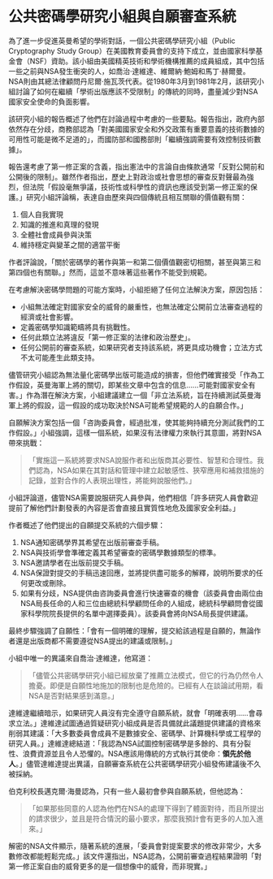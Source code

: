 # 公共密碼學研究小組與自願審查系統
為了進一步促進英曼希望的學術對話，一個公共密碼學研究小組（Public Cryptography Study Group）在美國教育委員會的支持下成立，並由國家科學基金會（NSF）資助。該小組由美國精英技術和學術機構推薦的成員組成，其中包括一些之前與NSA發生衝突的人，如喬治·達維達、維爾納·鮑姆和馬丁·赫爾曼。NSA則由其總法律顧問丹尼爾·施瓦茨代表。從1980年3月到1981年2月，該研究小組討論了如何在繼續「學術出版應該不受限制」的傳統的同時，盡量減少對NSA國家安全使命的負面影響。

該研究小組的報告概述了他們在討論過程中考慮的一些要點。報告指出，政府內部依然存在分歧，商務部認為「對美國國家安全和外交政策有重要意義的技術數據的可用性可能是微不足道的」，而國防部和國務部則「繼續強調需要有效控制技術數據」。

報告還考慮了第一修正案的含義，指出憲法中的言論自由條款通常「反對公開前和公開後的限制」。雖然作者指出，歷史上對政治或社會思想的審查反對聲最為強烈，但法院「假設毫無爭議，技術性或科學性的資訊也應該受到第一修正案的保護。」研究小組評論稱，表達自由歷來與四個傳統且相互關聯的價值觀有關：

1. 個人自我實現
2. 知識的推進和真理的發現
3. 全體社會成員參與決策
4. 維持穩定與變革之間的適當平衡

作者評論說，「關於密碼學的著作與第一和第二個價值觀密切相關，甚至與第三和第四個也有關聯。」然而，這並不意味著這些著作不能受到規範。

在考慮解決密碼學問題的可能方案時，小組拒絕了任何立法解決方案，原因包括：

- 小組無法確定對國家安全的威脅的嚴重性，也無法確定公開前立法審查過程的經濟或社會影響。
- 定義密碼學知識範疇將具有挑戰性。
- 任何此類立法將違反「第一修正案的法律和政治歷史」。
- 任何公開前的審查系統，如果研究者支持該系統，將更具成功機會；立法方式不太可能產生此類支持。

儘管研究小組認為無法量化密碼學出版可能造成的損害，但他們確實接受「作為工作假設，英曼海軍上將的關切，即某些文章中包含的信息……可能對國家安全有害。」作為潛在解決方案，小組建議建立一個「非立法系統，旨在持續測試英曼海軍上將的假設，這一假設的成功取決於NSA可能希望規範的人的自願合作。」

自願解決方案包括一個「咨詢委員會，經過批准，使其能夠持續充分測試我們的工作假設。」小組強調，這樣一個系統，如果沒有法律權力來執行其意圖，將對NSA帶來挑戰：

>「實施這一系統將要求NSA說服作者和出版商其必要性、智慧和合理性。我們認為，NSA如果在其對話和管理中建立起敏感性、狹窄應用和補救措施的記錄，並對合作的人表現出理性，將能夠說服他們。」

小組評論道，儘管NSA需要說服研究人員參與，他們相信「許多研究人員會歡迎提前了解他們計劃發表的內容是否會直接且實質性地危及國家安全利益。」

作者概述了他們提出的自願提交系統的六個步驟：

1. NSA通知密碼學界其希望在出版前審查手稿。
2. NSA與技術學會準確定義其希望審查的密碼學數據類型的標準。
3. NSA邀請學者在出版前提交手稿。
4. NSA保證對提交的手稿迅速回應，並將提供盡可能多的解釋，說明所要求的任何更改或刪除。
5. 如果有分歧，NSA提供由咨詢委員會進行快速審查的機會（該委員會由兩位由NSA局長任命的人和三位由總統科學顧問任命的人組成，總統科學顧問會從國家科學院院長提供的名單中選擇委員）。該委員會將向NSA局長提供建議。

最終步驟強調了自願性：「會有一個明確的理解，提交給該過程是自願的，無論作者還是出版商都不需要遵從NSA提出的建議或限制。」

小組中唯一的異議來自喬治·達維達，他寫道：

> 「儘管公共密碼學研究小組已經放棄了推薦立法模式，但它的行為仍然令人擔憂。即便是自願性地施加的限制也是危險的。已經有人在談論試用期，看NSA是否對結果感到滿意。」

達維達繼續暗示，如果研究人員沒有完全遵守自願系統，就會「明確表明……會尋求立法。」達維達試圖通過質疑研究小組成員是否具備就此議題提供建議的資格來削弱其建議：「大多數委員會成員不是數據安全、密碼學、計算機科學或工程學的研究人員。」達維達總結道：「我認為NSA試圖控制密碼學是多餘的、具有分裂性、浪費資源並且令人恐懼的。NSA應該用傳統的方式執行其使命：**領先於他人**。」儘管達維達提出異議，自願審查系統在公共密碼學研究小組發佈建議後不久被採納。

伯克利校長邁克爾·海曼認為，只有一些人最初會參與自願系統，但他認為：

>「如果那些同意的人認為他們在NSA的處理下得到了體面對待，而且所提出的請求很少，並且是符合情況的最小要求，那麼我預計會有更多的人加入進來。」

解密的NSA文件顯示，隨著系統的進展，「委員會對提案要求的修改非常少，大多數修改都能輕鬆完成。」該文件還指出，NSA認為，公開前審查過程結果證明「對第一修正案自由的威脅更多的是一個想像中的威脅，而非現實。」
